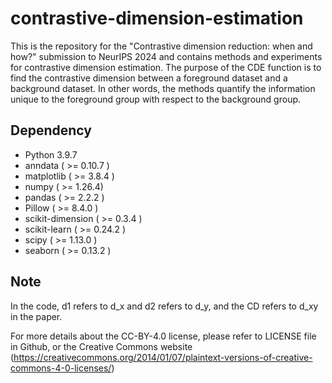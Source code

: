 contrastive-dimension-estimation
======

This is the repository for the "Contrastive dimension reduction: when and how?" submission to NeurIPS 2024 and contains methods and experiments for contrastive dimension estimation. The purpose of the CDE function is to find the contrastive dimension between a foreground dataset and a background dataset. In other words, the methods quantify the information unique to the foreground group with respect to the background group. 



Dependency
------------
- Python 3.9.7
- anndata                  ( >= 0.10.7 )
- matplotlib               ( >= 3.8.4 )
- numpy                    ( >= 1.26.4)
- pandas                   ( >= 2.2.2 )
- Pillow                   ( >= 8.4.0 ) 
- scikit-dimension         ( >= 0.3.4 ) 
- scikit-learn             ( >= 0.24.2 )
- scipy                    ( >= 1.13.0 ) 
- seaborn                  ( >= 0.13.2 ) 


Note
-----------
In the code,  d1 refers to d_x and d2 refers to d_y, and the CD refers to d_xy in the paper. 

For more details about the CC-BY-4.0 license, please refer to LICENSE file in Github, or the Creative Commons website (https://creativecommons.org/2014/01/07/plaintext-versions-of-creative-commons-4-0-licenses/)
